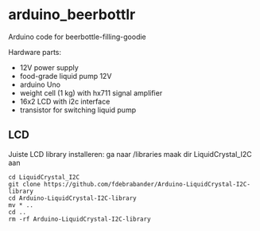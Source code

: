 # arduino_beerbottlr

Arduino code for beerbottle-filling-goodie

Hardware parts:
- 12V power supply
- food-grade liquid pump 12V
- arduino Uno
- weight cell (1 kg) with hx711 signal amplifier
- 16x2 LCD with i2c interface
- transistor for switching liquid pump


## LCD

Juiste LCD library installeren:
ga naar <sketch directory>/libraries
maak dir LiquidCrystal_I2C aan

    cd LiquidCrystal_I2C
    git clone https://github.com/fdebrabander/Arduino-LiquidCrystal-I2C-library
    cd Arduino-LiquidCrystal-I2C-library
    mv * ..
    cd ..
    rm -rf Arduino-LiquidCrystal-I2C-library
